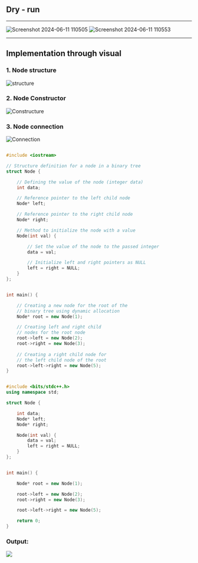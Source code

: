 
## Dry - run
<hr>

![Screenshot 2024-06-11 110505](https://github.com/Mehul237/A2Z-DSA-Course/assets/117193057/eceaca9e-4ef5-4e3c-9efc-27b2a8199977)
![Screenshot 2024-06-11 110553](https://github.com/Mehul237/A2Z-DSA-Course/assets/117193057/dfcacea4-1195-4b5b-890e-155f723e4aed)

<hr>

## Implementation through visual

### 1. Node structure
![structure](https://static.takeuforward.org/content/Screenshot%202024-01-07%20at%205.50.42%20PM-bFh4meWZ)

### 2. Node Constructor
![Constructure](https://static.takeuforward.org/content/Screenshot%202024-01-07%20at%205.56.55%20PM-4gvUnL61)

### 3. Node connection
![Connection](https://static.takeuforward.org/content/Screenshot%202024-01-07%20at%206.29.40%20PM-vI6I2bJk)

```cpp

#include <iostream>

// Structure definition for a node in a binary tree
struct Node {

    // Defining the value of the node (integer data)
    int data;

    // Reference pointer to the left child node
    Node* left;

    // Reference pointer to the right child node
    Node* right;

    // Method to initialize the node with a value
    Node(int val) {

        // Set the value of the node to the passed integer
        data = val;

        // Initialize left and right pointers as NULL
        left = right = NULL;
    }
};


int main() {

    // Creating a new node for the root of the
    // binary tree using dynamic allocation
    Node* root = new Node(1);

    // Creating left and right child
    // nodes for the root node
    root->left = new Node(2);
    root->right = new Node(3);
    
    // Creating a right child node for
    // the left child node of the root
    root->left->right = new Node(5);
}

```

```cpp

#include <bits/stdc++.h>
using namespace std;

struct Node {

    int data;
    Node* left;
    Node* right;

    Node(int val) {
        data = val;
        left = right = NULL;
    }
};


int main() {

    Node* root = new Node(1);

    root->left = new Node(2);
    root->right = new Node(3);

    root->left->right = new Node(5);

    return 0;
}

```

### Output:

![](https://static.takeuforward.org/content/Screenshot%202024-01-07%20at%206.37.26%20PM-YmDylwMS)
